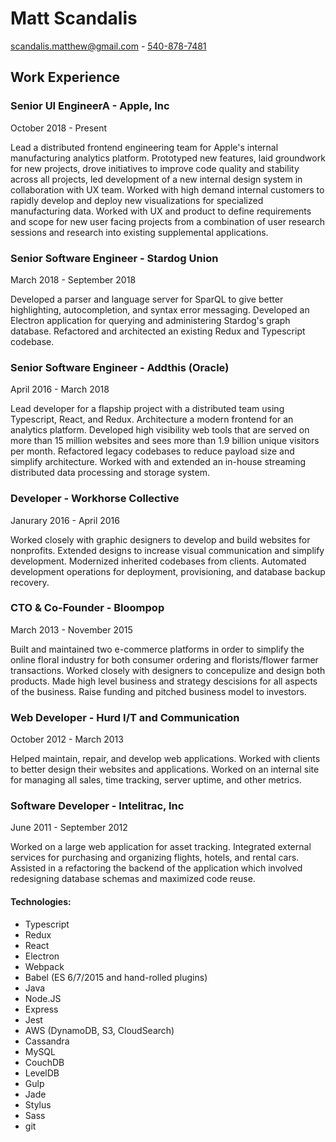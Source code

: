 # Matt Scandalis
[scandalis.matthew@gmail.com](mailto:scandalis.matthew@gmail.com) - [540-878-7481](tel:+15408787481)

## Work Experience
### Senior UI EngineerA - Apple, Inc
October 2018 - Present

Lead a distributed frontend engineering team for Apple's internal manufacturing analytics platform. Prototyped new features, laid groundwork for new projects, drove initiatives to improve code quality and stability across all projects, led development of a new internal design system in collaboration with UX team. Worked with high demand internal customers to rapidly develop and deploy new visualizations for specialized manufacturing data. Worked with UX and product to define requirements and scope for new user facing projects from a combination of user research sessions and research into existing supplemental applications.

### Senior Software Engineer - Stardog Union
March 2018 - September 2018

Developed a parser and language server for SparQL to give better highlighting, autocompletion, and syntax error messaging. Developed an Electron application for querying and administering Stardog's graph database. Refactored and architected an existing Redux and Typescript codebase. 

### Senior Software Engineer - Addthis (Oracle)
April 2016 - March 2018

Lead developer for a flapship project with a distributed team using Typescript, React, and Redux. Architecture a modern frontend for an analytics platform. Developed high visibility web tools that are served on more than 15 million websites and sees more than 1.9 billion unique visitors per month. Refactored legacy codebases to reduce payload size and simplify architecture. Worked with and extended an in-house streaming distributed data processing and storage system.

### Developer - Workhorse Collective
Janurary 2016 - April 2016

Worked closely with graphic designers to develop and build websites for nonprofits. Extended designs to increase visual communication and simplify development. Modernized inherited codebases from clients. Automated development operations for deployment, provisioning, and database backup recovery.

### CTO & Co-Founder - Bloompop
March 2013 - November 2015

Built and maintained two e-commerce platforms in order to simplify the online floral industry for both consumer ordering and florists/flower farmer transactions. Worked closely with designers to concepulize and design both products. Made high level business and strategy descisions for all aspects of the business. Raise funding and pitched business model to investors.

### Web Developer - Hurd I/T and Communication
October 2012 - March 2013

Helped maintain, repair, and develop web applications. Worked with clients to better design their websites and applications. Worked on an internal site for managing all sales, time tracking, server uptime, and other metrics.

### Software Developer - Intelitrac, Inc
June 2011 - September 2012

Worked on a large web application for asset tracking. Integrated external services for purchasing and organizing flights, hotels, and rental cars. Assisted in a refactoring the backend of the application which involved redesigning database schemas and maximized code reuse.

#### Technologies:
 - Typescript
 - Redux
 - React
 - Electron
 - Webpack
 - Babel (ES 6/7/2015 and hand-rolled plugins)
 - Java
 - Node.JS
 - Express
 - Jest
 - AWS (DynamoDB, S3, CloudSearch)
 - Cassandra
 - MySQL
 - CouchDB
 - LevelDB
 - Gulp
 - Jade
 - Stylus
 - Sass
 - git